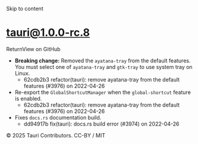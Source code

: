 Skip to content
# tauri@1.0.0-rc.8
ReturnView on GitHub
  * **Breaking change:** Removed the `ayatana-tray` from the default features. You must select one of `ayatana-tray` and `gtk-tray` to use system tray on Linux. 
    * 62cdb2b3 refactor(tauri): remove ayatana-tray from the default features (#3976) on 2022-04-26
  * Re-export the `GlobalShortcutManager` when the `global-shortcut` feature is enabled. 
    * 62cdb2b3 refactor(tauri): remove ayatana-tray from the default features (#3976) on 2022-04-26
  * Fixes `docs.rs` documentation build. 
    * dd94917b fix(tauri): docs.rs build error (#3974) on 2022-04-26


© 2025 Tauri Contributors. CC-BY / MIT
